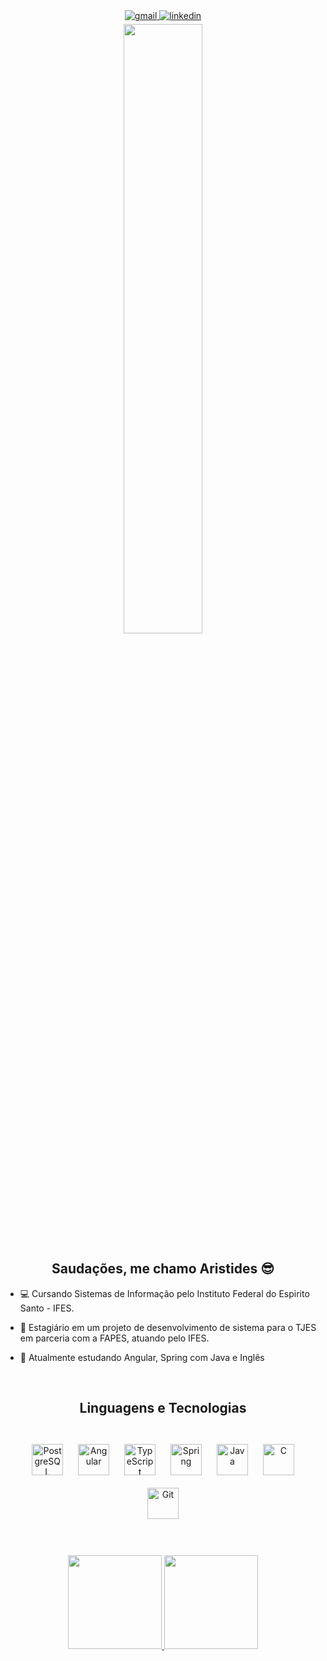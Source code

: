<div align="center">
<a href="mailto:netodebortoli77@gmail.com" target="_blank">
<img src=https://img.shields.io/badge/-Gmail-%23333?style=for-the-badge&logo=gmail&logoColor=white alt=gmail style="margin-bottom: 5px;" />
</a>
<a href="https://linkedin.com/in/aristides-debortoli" target="_blank">
<img src=https://img.shields.io/badge/linkedin-%231E77B5.svg?&style=for-the-badge&logo=linkedin&logoColor=white alt=linkedin style="margin-bottom: 5px;" />
</a>  
</div>  
<div align="center">
<img src=https://elloza.com/img/20180302_HelloWorld/hello_world.png align="center" style="width: 50%" /> </div>
<div align="center"> <h2> Saudações, me chamo Aristides 😎 </h2> </div>  
  

- 💻 Cursando Sistemas de Informação pelo Instituto Federal do Espirito Santo - IFES.  
  
- 💼 Estagiário em um projeto de desenvolvimento de sistema para o TJES em parceria com a FAPES, atuando pelo IFES.

- 🌱 Atualmente estudando Angular, Spring com Java e Inglês   
  
<br/>  

<div align="center"> <h2> Linguagens e Tecnologias </h2> </div>  
<br />
<div align="center">  
<a href="https://www.postgresql.org/" target="_blank"><img style="margin: 10px" src="https://profilinator.rishav.dev/skills-assets/postgresql-original-wordmark.svg" alt="PostgreSQL" height="50" /></a>  
<a href="https://angular.io/" target="_blank"><img style="margin: 10px" src="https://profilinator.rishav.dev/skills-assets/angularjs-original.svg" alt="Angular" height="50" /></a>  
<a href="https://www.typescriptlang.org/" target="_blank"><img style="margin: 10px" src="https://profilinator.rishav.dev/skills-assets/typescript-original.svg" alt="TypeScript" height="50" /></a>  
<a href="https://docs.spring.io/spring-framework/docs/3.0.x/reference/expressions.html#:~:text=The%20Spring%20Expression%20Language%20(SpEL,and%20basic%20string%20templating%20functionality." target="_blank"><img style="margin: 10px" src="https://profilinator.rishav.dev/skills-assets/springio-icon.svg" alt="Spring" height="50" /></a>  
<a href="https://www.java.com/" target="_blank"><img style="margin: 10px" src="https://profilinator.rishav.dev/skills-assets/java-original-wordmark.svg" alt="Java" height="50" /></a>  
<a href="https://www.cprogramming.com/" target="_blank"><img style="margin: 10px" src="https://profilinator.rishav.dev/skills-assets/c-original.svg" alt="C" height="50" /></a>  
<a href="https://github.com/" target="_blank"><img style="margin: 10px" src="https://profilinator.rishav.dev/skills-assets/git-scm-icon.svg" alt="Git" height="50" /></a>  
</div>  

<br/>  

<br/>
<p align="center">
<a href="https://github.com/netodebortoli">
  <img height="150em" src="https://github-readme-stats-eight-theta.vercel.app/api?username=netodebortoli&show_icons=true&theme=algolia&include_all_commits=true&count_private=true"/>
  <img height="150em" src="https://github-readme-stats-eight-theta.vercel.app/api/top-langs/?username=netodebortoli&layout=compact&langs_count=8&theme=algolia"/>
</a>
</p>
